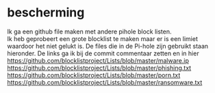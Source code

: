 # bescherming

Ik ga een github file maken met andere pihole block listen.  
Ik heb geprobeert een grote blocklist te maken maar er is een limiet waardoor het niet gelukt is. De files die in de Pi-hole zijn gebruikt staan hieronder.
De links ga ik bij de commit commentaar zetten en in hier
https://github.com/blocklistproject/Lists/blob/master/malware.ip
https://github.com/blocklistproject/Lists/blob/master/phishing.txt
https://github.com/blocklistproject/Lists/blob/master/porn.txt
https://github.com/blocklistproject/Lists/blob/master/ransomware.txt
